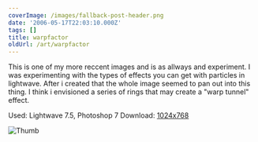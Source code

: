 ```yaml
---
coverImage: /images/fallback-post-header.png
date: '2006-05-17T22:03:10.000Z'
tags: []
title: warpfactor
oldUrl: /art/warpfactor
---
```


This is one of my more reccent images and is as allways and experiment. I was experimenting with the types of effects you can get with particles in lightwave. After i created that the whole image seemed to pan out into this thing. I think i envisioned a series of rings that may create a "warp tunnel" effect.

Used: Lightwave 7.5, Photoshop 7
Download: [1024x768](https://www.mikecann.co.uk/Images/Art-Full/warpfactor.jpg)

![Thumb](https://www.mikecann.co.uk/Images/Art-Thumbs/warpfactor.gif "Thumb")
